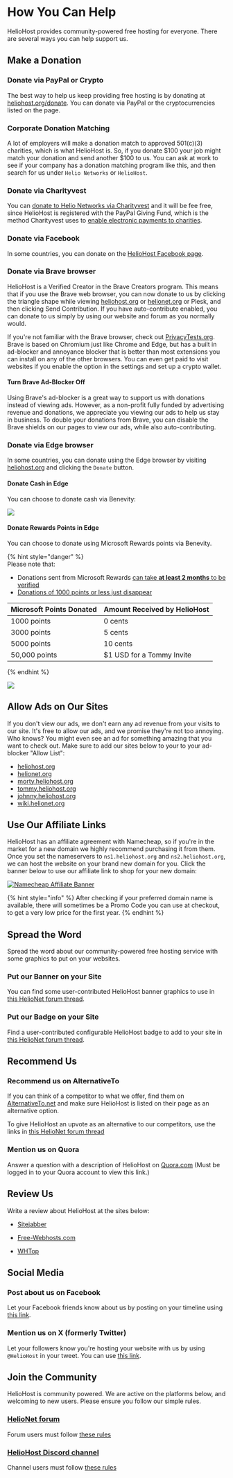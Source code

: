# How You Can Help

HelioHost provides community-powered free hosting for everyone. There are several ways you can help support us.

## Make a Donation

### Donate via PayPal or Crypto

The best way to help us keep providing free hosting is by donating at [heliohost.org/donate](https://heliohost.org/donate/). You can donate via PayPal or the cryptocurrencies listed on the page.

### Corporate Donation Matching

A lot of employers will make a donation match to approved 501(c)(3) charities, which is what HelioHost is. So, if you donate $100 your job might match your donation and send another $100 to us. You can ask at work to see if your company has a donation matching program like this, and then search for us under `Helio Networks` or `HelioHost`.

### Donate via Charityvest

You can [donate to Helio Networks via Charityvest](https://www.charityvest.org/charity/helio-networks-d5b1f0df-8759-41c4-91b3-e9e75099579d) and it will be fee free, since HelioHost is registered with the PayPal Giving Fund, which is the method Charityvest uses to [enable electronic payments to charities](https://www.charityvest.org/blog/charityvest-implements-paypal-grant-payments-to-enable-electronic-payments-to-charities).

### Donate via Facebook 

In some countries, you can donate on the [HelioHost Facebook page](https://www.facebook.com/HelioHost.org).

### Donate via Brave browser

HelioHost is a Verified Creator in the Brave Creators program. This means that if you use the Brave web browser, you can now donate to us by clicking the triangle shape while viewing [heliohost.org](https://heliohost.org/) or [helionet.org](https://helionet.org/) or Plesk, and then clicking Send Contribution. If you have auto-contribute enabled, you can donate to us simply by using our website and forum as you normally would.

If you're not familiar with the Brave browser, check out [PrivacyTests.org](https://privacytests.org/). Brave is based on Chromium just like Chrome and Edge, but has a built in ad-blocker and annoyance blocker that is better than most extensions you can install on any of the other browsers. You can even get paid to visit websites if you enable the option in the settings and set up a crypto wallet.

#### Turn Brave Ad-Blocker Off

Using Brave's ad-blocker is a great way to support us with donations instead of viewing ads. However, as a non-profit fully funded by advertising revenue and donations, we appreciate you viewing our ads to help us stay in business. To double your donations from Brave, you can disable the Brave shields on our pages to view our ads, while also auto-contributing.

### Donate via Edge browser

In some countries, you can donate using the Edge browser by visiting [heliohost.org](https://heliohost.org/) and clicking the `Donate` button. 

#### Donate Cash in Edge

You can choose to donate cash via Benevity:

![](../.gitbook/assets/edge-donate-cash.png)

#### Donate Rewards Points in Edge

You can choose to donate using Microsoft Rewards points via Benevity.

{% hint style="danger" %}  
Please note that: 
* Donations sent from Microsoft Rewards [can take **at least 2 months** to be verified](https://helionet.org/index/topic/62006-hh561624-can-i-donate-via-microsoft-rewards/#findComment-280045)
* [Donations of 1000 points or less just disappear](https://helionet.org/index/topic/62006-hh561624-can-i-donate-via-microsoft-rewards/#findComment-284853)

| Microsoft Points Donated | Amount Received by HelioHost |
| :----------------------- | :--------------------------- |
| 1000 points              | 0 cents                      |
| 3000 points              | 5 cents                      |
| 5000 points              | 10 cents                     |
| 50,000 points            | $1 USD for a Tommy Invite    |  
{% endhint %}  

![](../.gitbook/assets/edge-donate-microsoft-points.png)

## Allow Ads on Our Sites
<!-- TODO: Add Ricky once he is rebuilt. -->
If you don't view our ads, we don't earn any ad revenue from your visits to our site. It's free to allow our ads, and we promise they're not too annoying. Who knows? You might even see an ad for something amazing that you want to check out. Make sure to add our sites below to your to your ad-blocker "Allow List": 
* [heliohost.org](https://heliohost.org/)
* [helionet.org](https://helionet.org/)
* [morty.heliohost.org](https://morty.heliohost.org/)
* [tommy.heliohost.org](https://tommy.heliohost.org/)
* [johnny.heliohost.org](https://johnny.heliohost.org/)
* [wiki.helionet.org](https://wiki.helionet.org/)

## Use Our Affiliate Links

HelioHost has an affiliate agreement with Namecheap, so if you're in the market for a new domain we highly recommend purchasing it from them. Once you set the nameservers to `ns1.heliohost.org` and `ns2.heliohost.org`, we can host the website on your brand new domain for you. Click the banner below to use our affiliate link to shop for your new domain:

[![Namecheap Affiliate Banner](https://heliohost.org/images/mail/namecheap.png)](https://heliohost.org/partners/namecheap)

{% hint style="info" %}
After checking if your preferred domain name is available, there will sometimes be a Promo Code you can use at checkout, to get a very low price for the first year.
{% endhint %}

## Spread the Word

Spread the word about our community-powered free hosting service with some graphics to put on your websites.

### Put our Banner on your Site

You can find some user-contributed HelioHost banner graphics to use in [this HelioNet forum thread](https://helionet.org/index/topic/28401-put-our-banner-on-your-site/).

### Put our Badge on your Site

Find a user-contributed configurable HelioHost badge to add to your site in [this HelioNet forum thread](https://helionet.org/index/topic/31107-badge/).

## Recommend Us

### Recommend us on AlternativeTo

If you can think of a competitor to what we offer, find them on [AlternativeTo.net](https://alternativeto.net/) and make sure HelioHost is listed on their page as an alternative option.

To give HelioHost an upvote as an alternative to our competitors, use the links in [this HelioNet forum thread](https://helionet.org/index/topic/28394-upvote-heliohost-on-alternativetonet/#comment-129850)

### Mention us on Quora

Answer a question with a description of HelioHost on [Quora.com](https://www.quora.com/search?q=Web%20Hosting%20Providers) (Must be logged in to your Quora account to view this link.)

## Review Us

Write a review about HelioHost at the sites below:

* [Sitejabber](https://www.sitejabber.com/reviews/heliohost.org)

* [Free-Webhosts.com](http://www.free-webhosts.com/reviews/add-review.php?hostname=HelioHost)

* [WHTop](http://www.whtop.com/review/heliohost.org#reviews-open)

## Social Media

### Post about us on Facebook

Let your Facebook friends know about us by posting on your timeline using [this link](https://www.facebook.com/share.php?u=http://www.heliohost.org/).

### Mention us on X (formerly Twitter)

Let your followers know you're hosting your website with us by using `@HelioHost` in your tweet. You can use [this link](https://twitter.com/intent/tweet?text=My%20website%20is%20on%20%40heliohost%20the%20community%20powered%20free%20web%20host%20for%20everyone.%20Get%20your%20own%20free%20website%20at%20http%3A%2F%2Fheliohost.org%2F).

## Join the Community

HelioHost is community powered. We are active on the platforms below, and welcoming to new users. Please ensure you follow our simple rules. 

### [HelioNet forum](https://helionet.org/index/) 

Forum users must follow [these rules](../hosting/terms.md#helionet-terms)

### [HelioHost Discord channel](https://discord.com/invite/y8QJfXg)

Channel users must follow [these rules](https://discord.com/channels/398197622168616962/419629456794058752/1101198173386571816)